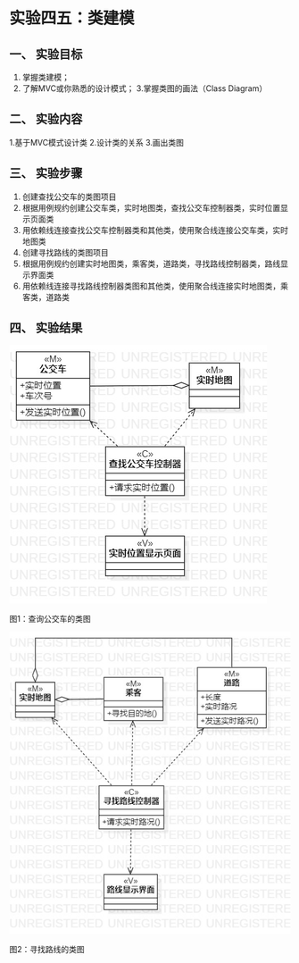 # 实验四五：类建模

## 一、 实验目标

1. 掌握类建模；
2. 了解MVC或你熟悉的设计模式；
3.掌握类图的画法（Class Diagram）

## 二、 实验内容

1.基于MVC模式设计类
2.设计类的关系
3.画出类图

## 三、 实验步骤

1. 创建查找公交车的类图项目
2. 根据用例规约创建公交车类，实时地图类，查找公交车控制器类，实时位置显示页面类
3. 用依赖线连接查找公交车控制器类和其他类，使用聚合线连接公交车类，实时地图类
4. 创建寻找路线的类图项目
5. 根据用例规约创建实时地图类，乘客类，道路类，寻找路线控制器类，路线显示界面类
6. 用依赖线连接寻找路线控制器类图和其他类，使用聚合线连接实时地图类，乘客类，道路类

## 四、 实验结果

![查询公交车的类图](./ClassDiagram1.jpg)  

图1：查询公交车的类图

![寻找路线的类图](./ClassDiagram2.jpg)  

图2：寻找路线的类图

